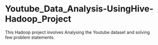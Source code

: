 # Youtube_Data_Analysis-UsingHive-Hadoop_Project
This Hadoop project involves Analysing the Youtube dataset and solving few problem statements.
